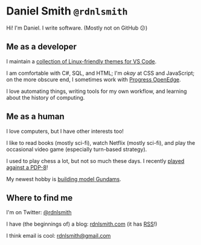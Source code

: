 # Daniel Smith `@rdnlsmith`

Hi! I'm Daniel. I write software. (Mostly not on GitHub 😕)

## Me as a developer

I maintain a [collection of Linux-friendly themes for VS Code](https://github.com/rdnlsmith/vscode-linux-themes).

I am comfortable with C#, SQL, and HTML; I'm _okay_ at CSS and JavaScript; on the more obscure end, I sometimes work with [Progress OpenEdge](https://en.wikipedia.org/wiki/OpenEdge_Advanced_Business_Language).

I love automating things, writing tools for my own workflow, and learning about the history of computing.

## Me as a human

I love computers, but I have other interests too!

I like to read books (mostly sci-fi), watch Netflix (mostly sci-fi), and play the occasional video game (especially turn-based strategy).

I used to play chess a lot, but not so much these days. I recently [played against a PDP-8](https://twitter.com/rdnlsmith/status/1184650467298537472?s=20)!

My newest hobby is [building model Gundams](https://twitter.com/rdnlsmith/status/1246901873136852994?s=20).

## Where to find me

I'm on Twitter: [@rdnlsmith](https://twitter.com/rdnlsmith)

I have (the beginnings of) a blog: [rdnlsmith.com](https://rdnlsmith.com) (it has [RSS](https://rdnlsmith.com/posts/index.xml)!)

I think email is cool: [rdnlsmith@gmail.com](mailto:rdnlsmith@gmail.com)
